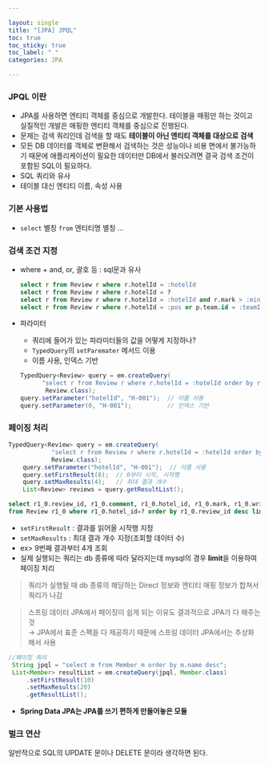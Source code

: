 ```yaml
---

layout: single
title: "[JPA] JPQL"
toc: true
toc_sticky: true
toc_label: " "
categories: JPA

---
```


### JPQL 이란

- JPA를 사용하면 엔티티 객체를 중심으로 개발한다. 테이블을 매핑만 하는 것이고 실질적인 개발은 매핑한 엔티티 객체를 중심으로 진행된다.
- 문제는 검색 쿼리인데 검색을 할 때도 **테이블이 아닌 엔티티 객체를 대상으로 검색**
- 모든 DB 데이터를 객체로 변환해서 검색하는 것은 성능이나 비용 면에서 불가능하기 때문에 애플리케이션이 필요한 데이터만 DB에서 불러오려면 결국 검색 조건이 포함된 SQL이 필요하다.
- SQL 쿼리와 유사
- 테이블 대신 엔티티 이름, 속성 사용

### 기본 사용법

- `select` 별칭 `from` 엔티티명 별칭 …

### 검색 조건 지정

- where + and, or, 괄호 등 : sql문과 유사
    
    ```sql
    select r from Review r where r.hotelId = :hotelId
    select r from Review r where r.hotelId = ?
    select r from Review r where r.hotelId = :hotelId and r.mark > :minMark
    select r from Review r where r.hotelId = :pos or p.team.id = :teamId
    ```
    

- 파라미터
    - 쿼리에 들어가 있는 파라미터들의 값을 어떻게 지정하나?
    - `TypedQuery`의 `setParemater` 메서드 이용
    - 이름 사용, 인덱스 기반
    
    ```java
    TypedQuery<Review> query = em.createQuery(
    	  "select r from Review r where r.hotelId = :hotelId order by r.id desc",
    	   Review.class);
    query.setParameter("hotelId", "H-001");  // 이름 사용
    query.setParameter(0, "H-001");          // 인덱스 기반
    ```
    

### 페이징 처리

```java
TypedQuery<Review> query = em.createQuery(
            "select r from Review r where r.hotelId = :hotelId order by r.id desc",
            Review.class);
    query.setParameter("hotelId", "H-001");  // 이름 사용
    query.setFirstResult(8);  // 0부터 시작, 시작행
    query.setMaxResults(4);   // 최대 결과 개수
    List<Review> reviews = query.getResultList();
```

```sql
select r1_0.review_id, r1_0.comment, r1_0.hotel_id, r1_0.mark, r1_0.writer_name
from Review r1_0 where r1_0.hotel_id=? order by r1_0.review_id desc limit ?,?
```

- `setFirstResult` : 결과를 읽어올 시작행 지정
- `setMaxResults` : 최대 결과 개수 지정(조회할 데이터 수)
- ex> 9번째 결과부터 4개 조회
- 실제 실행되는 쿼리는 db 종류에 따라 달라지는데 mysql의 경우 **limit**을 이용하여 페이징 처리

> 쿼리가 실행될 때 db 종류의 해당하는 Direct 정보와 엔티티 매핑 정보가 합쳐서 쿼리가 나감
> 

> 스프링 데이터 JPA에서 페이징이 쉽게 되는 이유도 결과적으로 JPA가 다 해주는 것 
<br> → JPA에서 표준 스펙을 다 제공하기 때문에 스프링 데이터 JPA에서는 추상화해서 사용
> 

```java
//페이징 쿼리
 String jpql = "select m from Member m order by m.name desc";
 List<Member> resultList = em.createQuery(jpql, Member.class)
	 .setFirstResult(10)
	 .setMaxResults(20)
	 .getResultList();
```

- **Spring Data JPA는 JPA를 쓰기 편하게 만들어놓은 모듈**

### 벌크 연산

일반적으로 SQL의 UPDATE 문이나 DELETE 문이라 생각하면 된다.